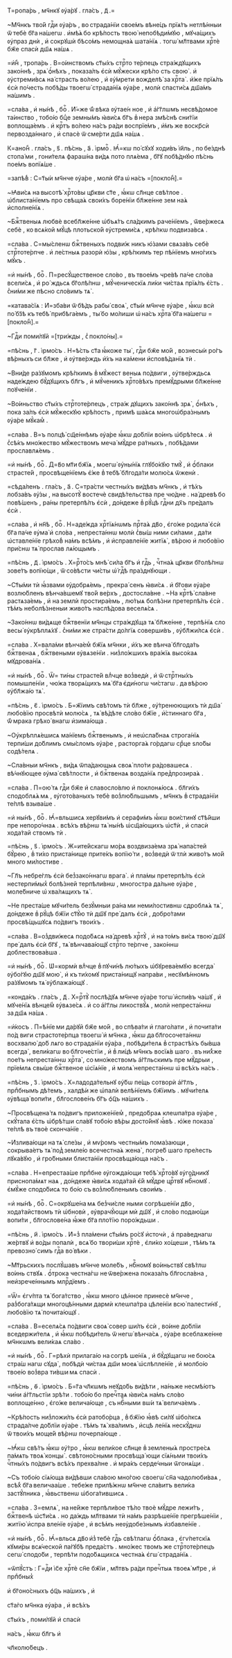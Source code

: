 Т=ропа́рь , мч҃нкꙋ ᲂу҆а́рꙋ . гла́съ , д҃ .=

~Мч҃нкъ тво́й гдⷭ҇и ᲂу҆а́ръ , во страда́нїи свое́мъ вѣне́цъ прїѧ́тъ нетлѣ́нныи ѿ тебѐ бг҃а на́шегѡ . и҆мѣ́ѧ бо крѣ́пость твою̀ непобѣди́мꙋю , мꙋча́щихъ ᲂу҆праз днѝ , и҆ сокрꙋшѝ бѣсо́мъ немощна́ѧ шата́нїѧ . тогѡ̀ мл҃твами хрⷭ҇тѐ бж҃е спасѝ дш҃ѧ на́шѧ .

=и҆́н̾ , тропа́рь . В=о́инствомъ ст҃ы́хъ стрⷭ҇то те́рпецъ стра́ждꙋщихъ зако́ннѣ , зрѧ̀ ѻ҆́нѣхъ , показа́лъ є҆сѝ мꙋ́жески крѣ́по сть свою̀ . и҆ ᲂу҆стреми́всѧ на́ страсть во́лею , и҆ ᲂу҆́мрети вожделѣ̀ за хрⷭ҇та̀ . и҆́же прїѧ́лъ є҆сѝ по́честь побѣ́ды твоегѡ̀ страда́нїѧ ᲂу҆а́ре , молѝ спасти́сѧ дш҃а́мъ на́шимъ .

=сла́ва , и҆ ны́нѣ , боⷢ҇ . И҆́=же ѿ́ вѣка ᲂу҆тае́н ное , и҆ а҆́гг҃лѡмъ несвѣ́домое та́инство , тобо́ю бцⷣе земны́мъ ꙗ҆ви́сѧ бг҃ъ в̾ нера змѣ́снѣ сни́тїи воплоща́емъ . и҆ крⷭ҇тъ во́лею на́съ ра́ди воспрїе́мъ , и҆́мъ же воскр҃сѝ первозда́ннаго , и҆ спасѐ ѿ сме́рти дш҃ѧ на́шѧ .

К=ано́н̾ . гла́съ , ѕ҃ . пѣ́снь , а҃ . і҆рмоⷭ҇ . Ꙗ҆́=кѡ по́ сꙋхꙋ ходи́въ і҆и҃ль , по бе́зднѣ стопа́ ми , гони́телѧ фараѡ́на ви́дѧ пото плѧ́ема , бг҃ꙋ побѣ́днꙋю пѣ́снь пое́мъ вопїѧ́ше .

=запѣ́в̾ : С=т҃ы́и мч҃нче ᲂу҆а́ре , молѝ бг҃а ѡ҆ на́съ =[покло́н̾].=

~Ꙗ҆ви́сѧ на высотѣ̀ хрⷭ҇то́вы цр҃кви ст҃е , ꙗ҆́кѡ сл҃нце свѣ́тлое . ѡ҆блиста́нїемъ про свѣща́ѧ свои́хъ боре́нїи бл҃же́нне зем на́ѧ и҆сполне́нїѧ .

~Бжⷭ҇твеныѧ любвѐ всебл҃же́нне ѡ҆бъѧ́тъ сла́дкимъ раче́нїемъ , ѿве́ржесѧ себѐ , ко всѧ́кой мꙋ́цѣ плотьско́й ᲂу҆стреми́сѧ , крѣ́пкѡ подвиза́всѧ .

=сла́ва . С=мы́сленѡ бжⷭ҇твеныхъ подви́ж никъ ю҆́зами свѧза́въ себѐ стрⷭ҇тоте́рпче . и҆ ле́стныѧ разорѝ ю҆́зы , крѣ́пкимъ тер пѣ́нїемъ мно́гихъ мꙋ́къ .

=и҆ ны́нѣ , боⷢ҇ . П=ресꙋ́щественое сло́во , въ твое́мъ чре́вѣ па́че сло́ва всели́сѧ , и҆ ро́ ждьсѧ бг҃олѣ́пнѡ , мꙋ́ченическїѧ ли́ки чи́стаѧ прїѧ́лъ є҆́сть . с̾ни́ми же пѣсно сло́вимъ тѧ̀ .

=катава́сїѧ : И҆=зба́ви ѿ бѣ́дъ рабы̀ своѧ̀ , ст҃ы́и мч҃нче ᲂу҆а́ре , ꙗ҆́кѡ всѝ по́ бз҃ѣ къ тебѣ̀ прибѣга́емъ , ты́ бо мо́лиши ѡ҆ на́съ хрⷭ҇та̀ бг҃а на́шегѡ =[покло́н̾].=

~Гдⷭ҇и поми́лꙋй =[три́жды , с̾ покло́ны].=

=пѣ́снь , г҃ . і҆рмо́съ . Н=ѣ́сть ст҃а ꙗ҆́коже ты̀ , гдⷭ҇и бж҃е мо́й , вознесы́и ро́гъ вѣ́рныхъ си бл҃же , и҆ ᲂу҆тве́рждь и҆́хъ на ка́мени и҆сповѣ́данїѧ тѝ .

~Вни́де ра́зꙋмомъ крѣ́пкимъ в̾ мꙋ́жест веныѧ по́двиги , ᲂу҆тве́рждьсѧ наде́ждею бꙋ́дꙋщихъ бл҃гъ , и҆ мꙋ́ченикъ хрⷭ҇то́вѣхъ премꙋ́дрыми бл҃же́нне поꙋче́нїи .

~Во́иньство ст҃ы́хъ стрⷭ҇тоте́рпецъ , стра́ж дꙋщихъ зако́ннѣ зрѧ̀ , ѻ҆́нѣхъ , пока за́лъ є҆сѝ мꙋ́жескꙋю крѣ́пость , примѣ ша́ѧсѧ многоѡ҆бра́знымъ ᲂу҆а́ре мꙋ́кам̾ .

=сла́ва . В=ъ полцѣ̀ сщ҃е́ннѣмъ ᲂу҆а́ре ꙗ҆́кѡ до́блїи во́инъ ѡ҆брѣ́тесѧ . и҆ с̾сѣ́къ мно́жество мꙋ́жествомъ меча̀ мꙋ́дре ра́тныхъ , побѣ́дами прославлѧ́емь .

=и҆ ны́нѣ , боⷢ҇ . Д=в҃о мт҃и бж҃їѧ , моегѡ̀ ᲂу҆ны́нїѧ глꙋбо́кꙋю тмꙋ̀ , и҆ ѻ҆́блаки страсте́й , просвѣще́нїемъ є҆́же в̾ тебѣ̀ бл҃года́ти молю́сѧ ѿженѝ .

=сѣда́ленъ . гла́съ , а҃ . С=тра́сти честны́хъ ви́дѣвъ мч҃нкъ , и҆ тѣ́хъ лобза́въ ᲂу҆́зы , на высотꙋ̀ востечѐ свидѣ́тельства пре чю́дне . на́ древѣ бо повѣ́шенъ , ра́ны претерпѣ́лъ є҆сѝ , до́ндеже в̾ рꙋ́цѣ гдⷭ҇ни дх҃ъ пре́далъ є҆сѝ .

=сла́ва , и҆ нн҃ѣ , боⷢ҇ . Н=аде́жда хрⷭ҇тїѧ́нѡмъ прⷭ҇та́ѧ дв҃о , є҆го́же родила̀ є҆сѝ бг҃а па́че ᲂу҆ма̀ и҆ сло́ва , непреста́ннѡ молѝ с̾вы́ш ними си́лами , да́ти ѡ҆ставле́нїе грѣхо́в̾ на́мъ всѣ́мъ , и҆ и҆справле́нїе житїѧ̀ , вѣ́рою и҆ любо́вїю при́снѡ тѧ̀ прослав лѧ́ющымъ .

=пѣ́снь , д҃ . і҆рмо́съ . Х=рⷭ҇то́съ мнѣ̀ си́ла бг҃ъ и҆ гдⷭ҇ь , чⷭ҇тна́ѧ цр҃кви бг҃олѣ́пнѡ зове́тъ вопїю́щи , ѿ со́вѣсти чи́сты ѡ҆́ гдⷭ҇ѣ пра́зднꙋющи .

~Ст҃ы́ми тѝ ꙗ҆́звами ᲂу҆добрѧ́емь , прекра́ сенъ ꙗ҆ви́сѧ . и҆ бг҃ови ᲂу҆а́ре возлю́бленъ вѣнча́вшемꙋ тво́й ве́рхъ , достосла́вне . ~На крⷭ҇тѣ̀ сла́вне растѧза́емь , и҆ на землѝ простира́емь , лю́тыѧ болѣ́зни претерпѣ́лъ є҆сѝ . тѣ́мъ неболѣ́зненыи живо́тъ наслѣ́дова веселѧ́сѧ .

~Зако́ннѡ ви́дѧще бжⷭ҇твенїи мч҃нцы стра́ждꙋща тѧ̀ бл҃же́нне , терпѣ́нїѧ сло весы̀ ᲂу҆крѣплѧ́хꙋ . с̾ни́ми же стра́сти до́лгїѧ соверши́въ , ᲂу҆бл҃жи́лсѧ є҆сѝ .

=сла́ва . Х=вала́ми вѣнча́ем̾ бж҃їѧ мч҃нки , и҆́хъ же вѣнча̀ бл҃года́ть бжⷭ҇твенаѧ , бжⷭ҇твеными ᲂу҆вѧзе́нїи . низ̾ло́жшихъ вра́жїѧ высо́каѧ мꙋдрова́нїѧ .

=и҆ ны́нѣ , боⷢ҇ . Ѿ= ти́ны страсте́й влⷣчце воз̾ведѝ , и҆ ѿ стрⷭ҇тны́хъ помышле́нїи , чю́жа творѧ́щихъ мѧ̀ бг҃а є҆ди́ногѡ чи́стагѡ . да вѣ́рою ᲂу҆бл҃жа́ю тѧ̀ .

=пѣ́снь , є҃ . і҆рмо́съ . Б=ж҃їимъ свѣ́томъ тѝ бл҃же , ᲂу҆́тренюющихъ тѝ дш҃а́ любо́вїю просвѣтѝ молю́сѧ , тѧ̀ вѣ́дѣте сло́во бж҃їе , и҆́стиннаго бг҃а , ѿ́ мрака грѣхо́ внагѡ и҆зима́юща .

~Оу҆крѣплѧ́ешисѧ ма́нїемъ бжⷭ҇твенымъ , и҆ неѡ҆сла́бнаѧ строга́нїѧ терпи́ши до́блимъ смы́сломъ ᲂу҆а́ре , расторга́ѧ го́рдагѡ срⷣце ѕло́бы содѣ́телѧ .

~Сла́вныи мч҃нкъ , ви́дѧ ѿпа́дающыѧ своѧ̀ пло́ти ра́довашесѧ . вѣ́чнꙋющее ᲂу҆ма̀ свѣ́тлости , и҆ бжⷭ҇твенаѧ возда́нїѧ пред̾прозира́ѧ .

=сла́ва . П=ою́ тѧ гдⷭ҇и бж҃е и҆ славосло́влю и҆ поклонѧ́юсѧ . бл҃ги́хъ сподоблѧ́ѧ мѧ , ᲂу҆гото́ваныхъ тебѐ воз̾лю́бльшымъ , мч҃нкъ в̾ страда́нїи те́плѣ взыва́ше .

=и҆ ны́нѣ , боⷢ҇ . Ꙗ҆́=вльшисѧ херꙋви́мъ и҆ серафи́мъ ꙗ҆́кѡ вои́стинꙋ ст҃ѣ́йши пре непоро́чнаѧ . всѣ́хъ вѣ́рнѡ тѧ̀ ны́нѣ ѡ҆сщ҃а́ющихъ ѡ҆ст҃ѝ , и҆ спасѝ хода́тай ствомъ тѝ .

=пѣ́снь , ѕ҃ . і҆рмо́съ . Ж=ите́йскагѡ мо́рѧ воздвиза́ема зрѧ̀ напа́стей бꙋ́рею , в̾ ти́хо приста́нище прите́къ вопїю́ ти , воз̾ведѝ ѿ тлѝ живо́тъ мо́й много ми́лостиве .

~Гл҃ъ небре́глъ є҆сѝ без̾зако́ннагѡ врага̀ . и҆ пла́мы претерпѣ́лъ є҆сѝ нестерпи́мых̾ болѣ́зней терпѣли́внѡ , многостра да́льне ᲂу҆а́ре , моле́бниче ѡ҆ хва́лѧщихъ тѧ̀ .

~Не преста́ше мꙋчи́тель безꙋ́мныи ра́на ми неми́лостивнѡ сдроблѧ́ѧ тѧ̀ , до́ндеже в̾ рꙋ́цѣ бж҃їи ст҃ꙋ́ю тѝ дш҃ꙋ пре́ далъ є҆сѝ , добро́тами просвѣ́щьшꙋсѧ по́двигъ твои́хъ .

=сла́ва . В=оз̾дви́жесѧ подо́бѧсѧ на́ древѣ хрⷭ҇тꙋ̀ , и҆ на то́мъ ви́сѧ твою̀ дш҃ꙋ пре́ далъ є҆сѝ бг҃ꙋ , тѧ̀ вѣнчава́ющꙋ стрⷭ҇то те́рпче , зако́ннѡ доблествова́вша .

=и҆ ны́нѣ , боⷢ҇ . Ѡ҆=кормѝ влⷣчце в̾ пꙋчи́нѣ лю́тыхъ ѡ҆бꙋрева́емꙋю всегда̀ ᲂу҆бо́гꙋю дш҃ꙋ мою̀ , и҆ къ ти́хомꙋ приста́нищꙋ напра́ви , несꙋмѣ́нномъ ра́зꙋмомъ тѧ̀ ᲂу҆блажа́ющꙋ .

=конда́къ . гла́съ , д҃ . Х=рⷭ҇тꙋ̀ послѣ́дꙋѧ мч҃нче ᲂу҆а́ре тогѡ̀ и҆спи́въ ча́шꙋ , и҆ мꙋче́нїѧ вѣнце́м̾ ᲂу҆вѧзе́сѧ . и҆ со а҆́гг҃лы ликоствꙋ́ѧ , молѝ непреста́ннѡ за дш҃ѧ на́шѧ .

=и҆́косъ . П=ѣ́нїе ми да́рꙋй бж҃е мо́й , во спѣва́ти и҆ глаго́лати , и҆ почита́ти по́д виги страстоте́рпца твоегѡ̀ и҆ мч҃нка , ꙗ҆́кѡ да бл҃госочета́ннѡ восхвалю̀ до́б лѧго во страда́нїи ᲂу҆а́ра , побѣди́телѧ в̾ страстѣ́хъ бы́вша всегда̀ , вели́кагѡ во бл҃гоче́стїи , и҆ в̾ ли́цѣ мч҃нкъ восїѧ́в шаго . въ ни́х̾же пое́тъ непреста́ннѡ хрⷭ҇та̀ , со мно́жествомъ а҆́гг҃льскимъ пре мꙋ́дрыи , прїе́млѧ свы́ше бжⷭ҇твеное ѡ҆сїѧ́нїе , и҆ молѧ̀ непреста́ннѡ ѡ҆ всѣ́хъ на́съ .

=пѣ́снь , з҃ . і҆рмо́съ . Х=ладода́тельнꙋ ᲂу҆́бѡ пе́щь сотворѝ а҆́гг҃лъ , прпⷣбнымъ дѣ́темъ , халдѣ́и же ѡ҆палѝ велѣ́нїемъ бж҃їимъ . мꙋчи́телѧ ᲂу҆вѣща̀ вопи́ти , бл҃гослове́нъ бг҃ъ ѻ҆ц҃ъ на́шихъ .

~Просвѣщена́ тѧ по́двигъ приложе́нїем̾ , предо́браѧ клеѡпа́тра ᲂу҆а́ре , скꙋ́тала є҆́сть ѡ҆брѣ́тши сла́вꙋ тобо́ю вѣ́ры досто́йнꙋ ꙗ҆́вѣ . ю҆́же показа̀ те́плѣ въ твоѐ сконча́нїе .

~И҆злива́ющи на тѧ̀ сле́зы , и҆ мѵ́ромъ честны́мъ пома́зающи , сокрыва́етъ тѧ̀ под̾ земле́ю всечестна́ѧ жена̀ , погре́б шаго пре́лесть лꙋка́вꙋю , и҆ гро́бными блиста́нїи просвѣща́юща на́съ .

=сла́ва . Н=епрестаа́ше прпⷣбне ᲂу҆гожда́ющи тебѣ̀ хрⷭ҇то́вꙋ ᲂу҆го́дникꙋ приснопа́мѧт наѧ , до́ндеже ꙗ҆ви́сѧ хода́тай є҆́й мꙋ́дре црⷭ҇твꙋ нбⷭ҇номꙋ . є҆мꙋ́же сподо́бисѧ то бо́ю съ воз̾лю́бленымъ свои́мъ .

=и҆ ны́нѣ , боⷢ҇ . С=окрꙋше́на мѧ без̾чи́сле ными согрѣше́нїи дв҃о , хода́тайствомъ тѝ ѡ҆бновѝ , ᲂу҆врачꙋ́ющи мѝ дш҃ꙋ , и҆ сло́во подаю́щи вопи́ти , бл҃гослове́на ꙗ҆́же бг҃а пло́тїю поро́ждьши .

=пѣ́снь , и҃ . і҆рмо́съ . И҆=з̾ пла́мени ст҃ы́мъ ро́сꙋ и҆сточѝ , а҆ пра́веднагѡ же́ртвꙋ и҆ во́ды попалѝ , всѧ́ бо твори́ши хрⷭ҇тѐ , є҆ли́ко хо́щеши , тѣ́мъ тѧ превозно́ симъ гдⷭ҇а во́ вѣки .

~Мт҃рьскихъ послꙋ́шавъ мч҃нче моле́бъ , нбⷭ҇номꙋ во́иньствꙋ свѣ́тлѡ во́инь ствꙋѧ . ѻ҆́трока честна́гѡ не ѿве́ржена показа́лъ бл҃госла́вна , неи҆зрече́ннымъ млрⷭ҇дїемъ .

=Ѿ= є҆гѵ́пта тѧ̀ бога́тство , ꙗ҆́кѡ много цѣ́нное принесѐ мч҃нче , раз̾бога́тѧщи многоцѣ́нными дармѝ клеѡпа́тра цѣле́нїи всю̀ палести́нꙋ , любо́вїю тѧ̀ почита́ющꙋ .

=сла́ва . В=еселѧ́сѧ по́двиги своѧ̀ совер ши́лъ є҆сѝ , во́ине до́блїи вседержи́телѧ , и҆ ꙗ҆́кѡ побѣди́тель ѿ негѡ̀ вѣнча́сѧ , ᲂу҆а́ре всеблаже́нне мч҃нкѡмъ вели́каѧ сла́во .

=и҆ ны́нѣ , боⷢ҇ . Г=рѣхѝ прилага́ю на согрѣ ше́нїѧ , и҆ бꙋ́дꙋщагѡ не бою́сѧ стра́ш нагѡ сꙋда̀ , побѣдѝ чи́стаѧ дш҃и моеѧ̀ ѡ҆слѣпле́нїе , и҆ молбо́ю твое́ю воз̾вра ти́вши мѧ спасѝ .

=пѣ́снь , ѳ҃ . і҆рмо́съ . Б=г҃а чл҃кѡмъ неꙋдо́бь ви́дѣти , на́ньже несмѣ́ютъ чи́ни а҆́гг҃льстїи зрѣ́ти . тобо́ю бо пречⷭ҇таѧ ꙗ҆ви́сѧ на́мъ сло́во воплоще́нно , є҆го́же велича́юще , съ нбⷭ҇ными вѡ́и тѧ̀ велича́емъ .

~Крѣ́пость низ̾ложи́лъ є҆сѝ ратобо́рца , в̾ бж҃їю ꙗ҆́вѣ си́лꙋ ѡ҆бо́лксѧ страда́лче до́блїи ᲂу҆а́ре . тѣ́мъ тѧ̀ хва́лимъ , и҆сцѣ ле́нїѧ нескꙋ́днѡ ѿ твои́хъ моще́й вѣ́рнѡ почерпа́юще .

~Ꙗ҆́кѡ свѣ́тъ ꙗ҆́кѡ ᲂу҆́тро , ꙗ҆́кѡ вели́кое сл҃нце в̾ землены́ѧ простре́сѧ па́мѧть твоѧ̀ концы̀ . свѣтоно́сными просвѣща́ ющи сїѧ́ньми твои́хъ чⷭ҇тны́хъ по́двигъ всѣ́хъ прехва́лне . и҆ мра́къ серде́чныи ѿгонѧ́щи .

~Съ тобо́ю сїѧ́юща ви́дѣвши сла́вою мно́гою своегѡ̀ сн҃а чадолюби́ваѧ , всѣ́х̾ бг҃а величаа́ше . тебе́же прилѣ́жнѡ мч҃нче сла́витъ вели́ка застꙋ́пника , ꙗ҆́вьственѡ ѡ҆бога́тившисѧ .

=сла́ва . З=емлѧ̀ , на не́йже терпѣли́вое тѣ́ло твоѐ мꙋ́дре лежи́тъ , бжⷭ҇твенѣ ѡ҆ст҃и́сѧ . но да́ждь мл҃твами тѝ на́мъ разрѣше́нїе прегрѣше́нїи , житїю̀ и҆спра вле́нїе ᲂу҆а́ре , и҆ всѣ́мъ неᲂу҆добе́знымъ и҆збавле́нїе .

=и҆ ны́нѣ , боⷢ҇ . Ꙗ҆́=вльсѧ дв҃о и҆з̾ тебѐ гдⷭ҇ь свѣ́тлагѡ ѻ҆́блака , є҆гѵ́петскїѧ кꙋми́ры всѧ́ческой па́гꙋбѣ преда́стъ . мно́жес твомъ же стрⷭ҇тоте́рпецъ сегѡ̀ сподо́би , терпѣ́ти подо́бѧщихсѧ честна́ѧ є҆гѡ̀ страда́нїѧ .

=ѿпꙋ́стъ : Г=дⷭ҇и і҆с҃е хрⷭ҇тѐ сн҃е бж҃їи , мл҃твъ ра́ди пречⷭ҇тыѧ твоеѧ̀ мт҃ре , и҆ прпⷣбных̾

и҆ бг҃оно́сныхъ ѻ҆ц҃ъ на́шихъ , и҆

ст҃а́го мч҃нка ᲂу҆а́ра , и҆ всѣ́хъ

ст҃ы́хъ , поми́лꙋй и҆ спасѝ

на́съ , ꙗ҆́кѡ бл҃гъ и҆

чл҃колю́бецъ .

